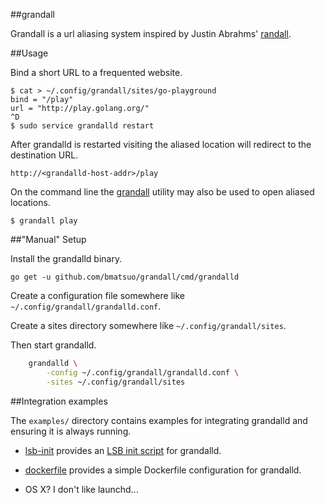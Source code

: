 ##grandall

Grandall is a url aliasing system inspired by Justin Abrahms'
[randall](https://github.com/justinabrahms/randall).

##Usage

Bind a short URL to a frequented website.

    $ cat > ~/.config/grandall/sites/go-playground
    bind = "/play"
    url = "http://play.golang.org/"
    ^D
    $ sudo service grandalld restart

After grandalld is restarted visiting the aliased location will redirect to the
destination URL.

    http://<grandalld-host-addr>/play

On the command line the
[grandall](http://godoc.org/github.com/bmatsuo/grandall.exp/cmd/grandall)
utility may also be used to open aliased locations.

    $ grandall play

##"Manual" Setup

Install the grandalld binary.

    go get -u github.com/bmatsuo/grandall/cmd/grandalld

Create a configuration file somewhere like `~/.config/grandall/grandalld.conf`.

Create a sites directory somewhere like `~/.config/grandall/sites`.

Then start grandalld.

```sh
    grandalld \
        -config ~/.config/grandall/grandalld.conf \
        -sites ~/.config/grandall/sites
```

##Integration examples

The `examples/` directory contains examples for integrating grandalld and
ensuring it is always running.

- [lsb-init](https://github.com/bmatsuo/grandall.exp/tree/master/examples/lsb-init)
  provides an [LSB init script](https://wiki.debian.org/LSBInitScripts) for
  grandalld.

- [dockerfile](https://github.com/bmatsuo/grandall.exp/tree/master/examples/dockerfile)
  provides a simple Dockerfile configuration for grandalld.

- OS X? I don't like launchd...
